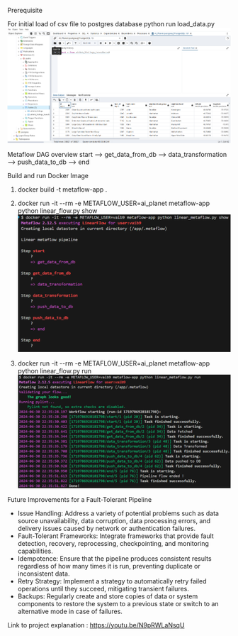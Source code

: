 Prerequisite

For initial load of csv file to postgres database
python run load_data.py 
![Screenshot](images/Postgres_tables.png)

Metaflow DAG overview
start --> get_data_from_db --> data_transformation --> push_data_to_db --> end


Build and run Docker Image

1) docker build -t metaflow-app .
2) docker run -it --rm -e METAFLOW_USER=ai_planet metaflow-app python linear_flow.py show
![Screenshot](images/docker_show.png)

3) docker run -it --rm -e METAFLOW_USER=ai_planet metaflow-app python linear_flow.py run
![Screenshot](images/docker_run.png)


Future Improvements for a Fault-Tolerant Pipeline

-   Issue Handling: Address a variety of potential problems such as data source unavailability, 
    data corruption, data processing errors, and delivery issues caused by network or 
    authentication failures.
-   Fault-Tolerant Frameworks: Integrate frameworks that provide fault detection, recovery, 
    reprocessing, checkpointing, and monitoring capabilities.
-   Idempotence: Ensure that the pipeline produces consistent results regardless of how many 
    times it is run, preventing duplicate or inconsistent data.
-   Retry Strategy: Implement a strategy to automatically retry failed operations until they 
    succeed, mitigating transient failures.
-   Backups: Regularly create and store copies of data or system components to restore the 
    system to a previous state or switch to an alternative mode in case of failures.

Link to project explanation : https://youtu.be/N9pRWLaNsqU